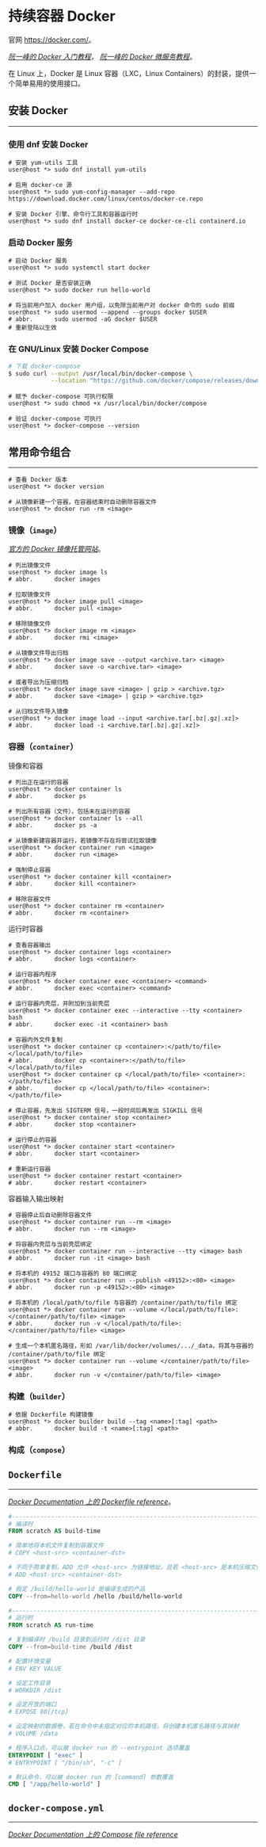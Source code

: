# 持续容器 Docker

官网 <https://docker.com/>。

[*阮一峰的 Docker 入门教程*](http://www.ruanyifeng.com/blog/2018/02/docker-tutorial.html)，
[*阮一峰的 Docker 微服务教程*](http://www.ruanyifeng.com/blog/2018/02/docker-wordpress-tutorial.html)。

在 Linux 上，Docker 是 Linux 容器（LXC，Linux Containers）的封装，提供一个简单易用的使用接口。

## 安装 Docker
---

### 使用 dnf 安装 Docker

```fish
# 安装 yum-utils 工具
user@host *> sudo dnf install yum-utils

# 启用 docker-ce 源
user@host *> sudo yum-config-manager --add-repo https://download.docker.com/linux/centos/docker-ce.repo

# 安装 Docker 引擎、命令行工具和容器运行时
user@host *> sudo dnf install docker-ce docker-ce-cli containerd.io
```

### 启动 Docker 服务

```fish
# 启动 Docker 服务
user@host *> sudo systemctl start docker

# 测试 Docker 是否安装正确
user@host *> sudo docker run hello-world

# 将当前用户加入 docker 用户组，以免除当前用户对 docker 命令的 sudo 前缀
user@host *> sudo usermod --append --groups docker $USER
# abbr.      sudo usermod -aG docker $USER
# 重新登陆以生效
```

### 在 GNU/Linux 安装 Docker Compose

```bash
# 下载 docker-compose
$ sudo curl --output /usr/local/bin/docker-compose \
            --location "https://github.com/docker/compose/releases/download/1.26.0/docker-compose-$(uname --kernel-name)-$(uname --machine)"
```

```fish
# 赋予 docker-compose 可执行权限
user@host *> sudo chmod +x /usr/local/bin/docker/compose

# 验证 docker-compose 可执行
user@host *> docker-compose --version
```

## 常用命令组合
---

```fish
# 查看 Docker 版本
user@host *> docker version

# 从镜像新建一个容器，在容器结束时自动删除容器文件
user@host *> docker run -rm <image>
```

### 镜像（`image`）

[*官方的 Docker 镜像托管网站*](https://hub.docker.com/)。

```fish
# 列出镜像文件
user@host *> docker image ls
# abbr.      docker images

# 拉取镜像文件
user@host *> docker image pull <image>
# abbr.      docker pull <image>

# 移除镜像文件
user@host *> docker image rm <image>
# abbr.      docker rmi <image>

# 从镜像文件导出归档
user@host *> docker image save --output <archive.tar> <image>
# abbr.      docker save -o <archive.tar> <image>

# 或者导出为压缩归档
user@host *> docker image save <image> | gzip > <archive.tgz>
# abbr.      docker save <image> | gzip > <archive.tgz>

# 从归档文件导入镜像
user@host *> docker image load --input <archive.tar[.bz|.gz|.xz]>
# abbr.      docker load -i <archive.tar[.bz|.gz|.xz]>
```

### 容器（`container`）

镜像和容器

```fish
# 列出正在运行的容器
user@host *> docker container ls
# abbr.      docker ps

# 列出所有容器（文件），包括未在运行的容器
user@host *> docker container ls --all
# abbr.      docker ps -a

# 从镜像新建容器并运行，若镜像不存在将尝试拉取镜像
user@host *> docker container run <image>
# abbr.      docker run <image>

# 强制停止容器
user@host *> docker container kill <container>
# abbr.      docker kill <container>

# 移除容器文件
user@host *> docker container rm <container>
# abbr.      docker rm <container>
```

运行时容器

```fish
# 查看容器输出
user@host *> docker container logs <container>
# abbr.      docker logs <container>

# 运行容器内程序
user@host *> docker container exec <container> <command>
# abbr.      docker exec <container> <command>

# 运行容器内壳层，并附加到当前壳层
user@host *> docker container exec --interactive --tty <container> bash
# abbr.      docker exec -it <container> bash

# 容器内外文件复制
user@host *> docker container cp <container>:</path/to/file> </local/path/to/file>
# abbr.      docker cp <container>:</path/to/file> </local/path/to/file>
user@host *> docker container cp </local/path/to/file> <container>:</path/to/file>
# abbr.      docker cp </local/path/to/file> <container>:</path/to/file>

# 停止容器，先发出 SIGTERM 信号，一段时间后再发出 SIGKILL 信号
user@host *> docker container stop <container>
# abbr.      docker stop <container>

# 运行停止的容器
user@host *> docker container start <container>
# abbr.      docker start <container>

# 重新运行容器
user@host *> docker container restart <container>
# abbr.      docker restart <container>
```

容器输入输出映射

```fish
# 容器停止后自动删除容器文件
user@host *> docker container run --rm <image>
# abbr.      docker run --rm <image>

# 将容器内壳层与当前壳层绑定
user@host *> docker container run --interactive --tty <image> bash
# abbr.      docker run -it <image> bash

# 将本机的 49152 端口与容器的 80 端口绑定
user@host *> docker container run --publish <49152>:<80> <image>
# abbr.      docker run -p <49152>:<80> <image>

# 将本机的 /local/path/to/file 与容器的 /container/path/to/file 绑定
user@host *> docker container run --volume </local/path/to/file>:</container/path/to/file> <image>
# abbr.      docker run -v </local/path/to/file>:</container/path/to/file> <image>

# 生成一个本机匿名路径，形如 /var/lib/docker/volumes/.../_data，将其与容器的 /container/path/to/file 绑定
user@host *> docker container run --volume </container/path/to/file> <image>
# abbr.      docker run -v </container/path/to/file> <image>
```

### 构建（`builder`）

```fish
# 依据 Dockerfile 构建镜像
user@host *> docker builder build --tag <name>[:tag] <path>
# abbr.      docker build -t <name>[:tag] <path>
```

### 构成（`compose`）

## `Dockerfile`
---

[*Docker Documentation 上的 Dockerfile reference*](https://docs.docker.com/engine/reference/builder/)。

```dockerfile
#-------------------------------------------------------------------------------
# 编译时
FROM scratch AS build-time

# 简单地将本机文件复制到容器文件
# COPY <host-src> <container-dst>

# 不同于简单复制，ADD 允许 <host-src> 为链接地址，且若 <host-src> 是本机压缩文件，ADD 会自动将其解压
# ADD <host-src> <container-dst>

# 假定 /build/hello-world 是编译生成的产品
COPY --from=hello-world /hello /build/hello-world

#-------------------------------------------------------------------------------
# 运行时
FROM scratch AS run-time

# 复制编译时 /build 目录到运行时 /dist 目录
COPY --from=build-time /build /dist

# 配置环境变量
# ENV KEY VALUE

# 设定工作目录
# WORKDIR /dist

# 设定开放的端口
# EXPOSE 80[/tcp]

# 设定映射的数据卷，若在命令中未指定对应的本机路径，将创建本机匿名路径与其映射
# VOLUME /data

# 程序入口点，可以被 docker run 的 --entrypoint 选项覆盖
ENTRYPOINT [ "exec" ]
# ENTRYPOINT [ "/bin/sh", "-c" ]

# 默认命令，可以被 docker run 的 [command] 参数覆盖
CMD [ "/app/hello-world" ]
```

## `docker-compose.yml`
---

[*Docker Documentation 上的 Compose file reference*](https://docs.docker.com/compose/compose-file/)

```yml
```
